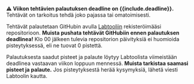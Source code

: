 **⚠️ Viikon tehtävien palautuksen deadline on {{include.deadline}}.** Tehtävät on tarkoitus tehdä joko pajassa tai omatoimisesti.

Tehtävät palautetaan GitHubin avulla [Labtooliin]({{site.labtool_link}}) rekisteröimääsi repositorioon. **Muista pushata tehtävät GitHubiin ennen palautuksen deadlinea!** Klo 00 jälkeen tulevia repositorion päivityksiä ei huomioida pisteytyksessä, eli ne tuovat 0 pistettä.

Palautuksesta saadut pisteet ja palaute löytyy Labtoolista viimeistään deadlinea vastaavan viikon loppuun mennessä. **Muista tarkistaa saamasi pisteet ja palaute.** Jos pisteytyksestä herää kysymyksiä, lähetä viesti Labtoolin kautta.
